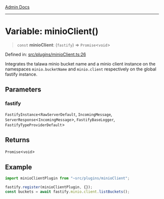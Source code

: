 [Admin Docs](/)

***

# Variable: minioClient()

> `const` **minioClient**: (`fastify`) => `Promise`\<`void`\>

Defined in: [src/plugins/minioClient.ts:26](https://github.com/PalisadoesFoundation/talawa-api/blob/ba7157ff8b26bc2c54d7ad9ad4d0db0ff21eda4d/src/plugins/minioClient.ts#L26)

Integrates the talawa minio bucket name and a minio client instance on the namespaces `minio.bucketName` and `minio.client` respectively on the global fastify instance.

## Parameters

### fastify

`FastifyInstance`\<`RawServerDefault`, `IncomingMessage`, `ServerResponse`\<`IncomingMessage`\>, `FastifyBaseLogger`, `FastifyTypeProviderDefault`\>

## Returns

`Promise`\<`void`\>

## Example

```ts
import minioClientPlugin from "~src/plugins/minioClient";

fastify.register(minioClientPlugin, {});
const buckets = await fastify.minio.client.listBuckets();
```

